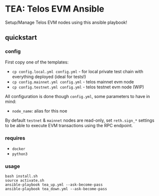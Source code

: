 # TEA: Telos EVM Ansible

Setup/Manage Telos EVM nodes using this ansible playbook!

## quickstart

### config

First copy one of the templates:

 - `cp config.local.yml config.yml` - for local private test chain with everything deployed (ideal for tests!)
 - `cp config.mainnet.yml config.yml` - telos mainnet evm node
 - `cp config.testnet.yml config.yml` - telos testnet evm node (WIP)

All configuration is done though `config.yml`, some parameters to have in mind:

 - `node_name`: alias for this noe

By default `testnet` & `mainnet` nodes are read-only, set `reth.sign_*` settings to be able to execute EVM transactions using the RPC endpoint.

### requires

 - `docker`
 - `python3`

### usage

    bash install.sh
    source activate.sh
    ansible-playbook tea_up.yml --ask-become-pass
    ansible-playbook tea_down.yml --ask-become-pass

